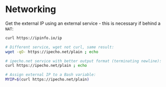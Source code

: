 # Networking

Get the external IP using an external service - this is necessary if behind a `NAT`:

```bash
curl https://ipinfo.io/ip

# Different service, wget not curl, same result:
wget -qO- https://ipecho.net/plain ; echo

# ipecho.net service with better output format (terminating newline):
curl https://ipecho.net/plain ; echo

# Assign external IP to a Bash variable:
MYIP=$(curl https://ipecho.net/plain)
```
